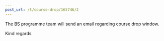 ```yaml
---
post_url: /t/course-drop/165746/2
---
```

The BS programme team will send an email regarding course drop window.

Kind regards